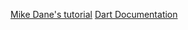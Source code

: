 [Mike Dane's tutorial](https:/www.youtube.com/watch?v=5xlVP04905w)
[Dart Documentation](https://dart.dev/guides)
